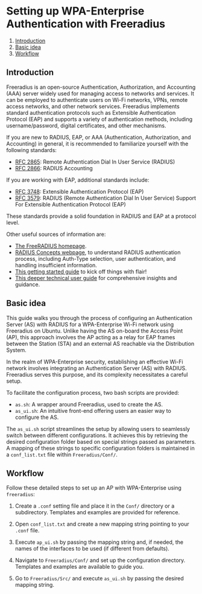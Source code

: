 # Setting up WPA-Enterprise Authentication with Freeradius

1. [Introduction](#introduction)
2. [Basic idea](#basic-idea)
3. [Workflow](#workflow)

## Introduction

Freeradius is an open-source Authentication, Authorization, and Accounting (AAA) server widely used for managing access to networks and services.
It can be employed to authenticate users on Wi-Fi networks, VPNs, remote access networks, and other network services.
Freeradius implements standard authentication protocols such as Extensible Authentication Protocol (EAP) and supports
a variety of authentication methods, including username/password, digital certificates, and other mechanisms.

If you are new to RADIUS, EAP, or AAA (Authentication, Authorization, and Accounting) in general, it is recommended to familiarize yourself with the following standards:

- [RFC 2865](https://datatracker.ietf.org/doc/html/rfc2865): Remote Authentication Dial In User Service (RADIUS)
- [RFC 2866](https://datatracker.ietf.org/doc/html/rfc2866): RADIUS Accounting

If you are working with EAP, additional standards include:

- [RFC 3748](https://datatracker.ietf.org/doc/html/rfc3748): Extensible Authentication Protocol (EAP)
- [RFC 3579](https://datatracker.ietf.org/doc/html/rfc3579): RADIUS (Remote Authentication Dial In User Service) Support For Extensible Authentication Protocol (EAP)

These standards provide a solid foundation in RADIUS and EAP at a protocol level.

Other useful sources of information are:

- [The FreeRADIUS homepage](https://wiki.freeradius.org/Home).
- [RADIUS Concepts webpage](https://wiki.freeradius.org/guide/Concepts), to understand RADIUS authentication process, including Auth-Type selection, user authentication, and handling insufficient information.
- [This getting started guide](https://wiki.freeradius.org/guide/Getting-Started) to kick off things with flair!
- [This deeper technical user guide](https://networkradius.com/doc/FreeRADIUS%20Technical%20Guide.pdf)  for comprehensive insights and guidance.

## Basic idea

This guide walks you through the process of configuring an Authentication Server (AS) with RADIUS for a WPA-Enterprise Wi-Fi network using Freeradius on Ubuntu. Unlike having the AS on-board the Access Point (AP), this approach involves the AP acting as a relay for EAP frames between the Station (STA) and an external AS reachable via the Distribution System.

In the realm of WPA-Enterprise security, establishing an effective Wi-Fi network involves integrating an Authentication Server (AS) with RADIUS. Freeradius serves this purpose, and its complexity necessitates a careful setup.

To facilitate the configuration process, two bash scripts are provided:

- `as.sh`: A wrapper around Freeradius, used to create the AS.
- `as_ui.sh`: An intuitive front-end offering users an easier way to configure the AS.

The `as_ui.sh` script streamlines the setup by allowing users to seamlessly switch between different configurations. It achieves this by retrieving the desired configuration folder based on special strings passed as parameters. A mapping of these strings to specific configuration folders is maintained in a `conf_list.txt` file within `Freeradius/Conf/`.

## Workflow

Follow these detailed steps to set up an AP with WPA-Enterprise using `freeradius`:

1. Create a `.conf` setting file and place it in the `Conf/` directory or a subdirectory. Templates and examples are provided for reference.

2. Open `conf_list.txt` and create a new mapping string pointing to your `.conf` file.

3. Execute `ap_ui.sh` by passing the mapping string and, if needed, the names of the interfaces to be used (if different from defaults).

4. Navigate to `Freeradius/Conf/` and set up the configuration directory. Templates and examples are available to guide you.

5. Go to `Freeradius/Src/` and execute `as_ui.sh` by passing the desired mapping string.
